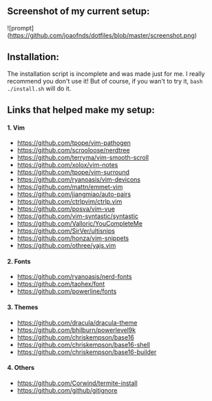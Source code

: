 ## Screenshot of my current setup:
![prompt] (https://github.com/joaofnds/dotfiles/blob/master/screenshot.png)

## Installation:
The installation script is incomplete and was made just for me. I really recommend you don't use it!
But of course, if you wan't to try it, `bash ./install.sh` will do it.

## Links that helped make my setup:
#### 1. Vim
* https://github.com/tpope/vim-pathogen
* https://github.com/scrooloose/nerdtree
* https://github.com/terryma/vim-smooth-scroll
* https://github.com/xolox/vim-notes
* https://github.com/tpope/vim-surround
* https://github.com/ryanoasis/vim-devicons
* https://github.com/mattn/emmet-vim
* https://github.com/jiangmiao/auto-pairs
* https://github.com/ctrlpvim/ctrlp.vim
* https://github.com/posva/vim-vue
* https://github.com/vim-syntastic/syntastic
* https://github.com/Valloric/YouCompleteMe
* https://github.com/SirVer/ultisnips
* https://github.com/honza/vim-snippets
* https://github.com/othree/yajs.vim
#### 2. Fonts
* https://github.com/ryanoasis/nerd-fonts
* https://github.com/taohex/font
* https://github.com/powerline/fonts
#### 3. Themes
* https://github.com/dracula/dracula-theme
* https://github.com/bhilburn/powerlevel9k
* https://github.com/chriskempson/base16
* https://github.com/chriskempson/base16-shell
* https://github.com/chriskempson/base16-builder
#### 4. Others
* https://github.com/Corwind/termite-install
* https://github.com/github/gitignore
